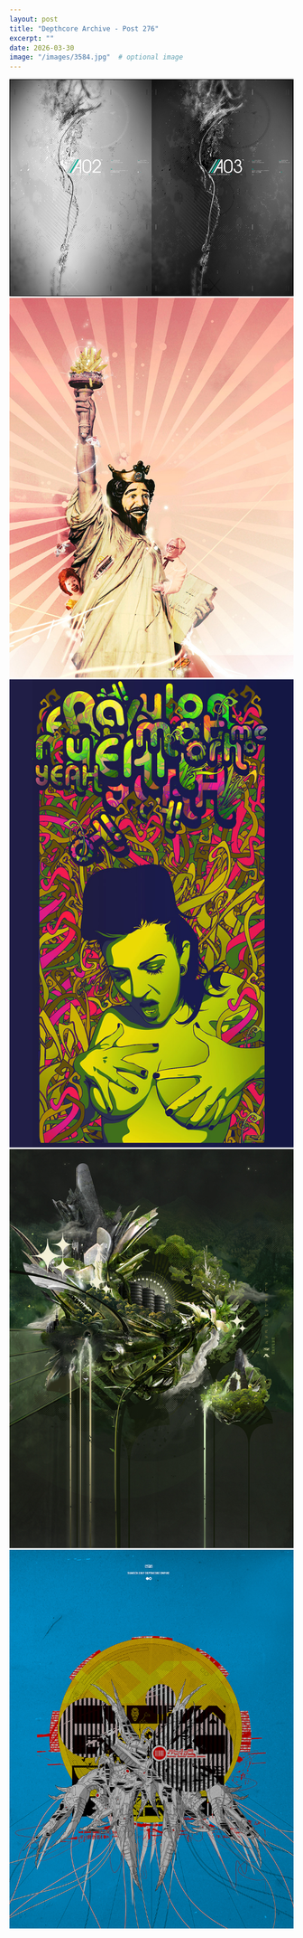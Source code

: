 ```yaml
---
layout: post
title: "Depthcore Archive - Post 276"
excerpt: ""
date: 2026-03-30
image: "/images/3584.jpg"  # optional image
---
```


<img src="/images/3584.jpg">
<img src="/images/3585.jpg" alt="3585.jpg"/>
<img src="/images/3586.jpg" alt="3586.jpg"/>
<img src="/images/3587.jpg" alt="3587.jpg"/>
<img src="/images/3588.jpg" alt="3588.jpg"/>
